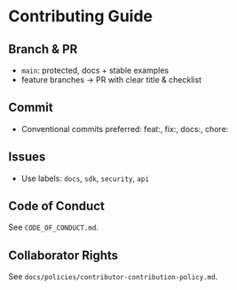 # Contributing Guide

## Branch & PR
- `main`: protected, docs + stable examples
- feature branches → PR with clear title & checklist

## Commit
- Conventional commits preferred: feat:, fix:, docs:, chore:

## Issues
- Use labels: `docs`, `sdk`, `security`, `api`

## Code of Conduct
See `CODE_OF_CONDUCT.md`.

## Collaborator Rights
See `docs/policies/contributor-contribution-policy.md`.
